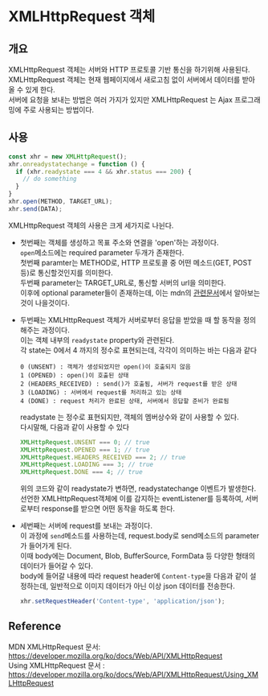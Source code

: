 # XMLHttpRequest 객체
## 개요
XMLHttpRequest 객체는 서버와 HTTP 프로토콜 기반 통신을 하기위해 사용된다.   
XMLHttpRequest 객체는 현재 웹페이지에서 새로고침 없이 서버에서 데이터를 받아올 수 있게 한다.   
서버에 요청을 보내는 방법은 여러 가지가 있지만 XMLHttpRequest 는 Ajax 프로그래밍에 주로 사용되는 방법이다.   
   
## 사용
``` javascript
const xhr = new XMLHttpRequest();
xhr.onreadystatechange = function () {
  if (xhr.readystate === 4 && xhr.status === 200) {
    // do something
  }
}
xhr.open(METHOD, TARGET_URL);
xhr.send(DATA);
```
XMLHttpRequest 객체의 사용은 크게 세가지로 나뉜다.   
   
- 첫번째는 객체를 생성하고 목표 주소와 연결을 'open'하는 과정이다.   
    `open`메소드에는 required parameter 두개가 존재한다.   
    첫번째 paramter는 METHOD로, HTTP 프로토콜 중 어떤 메소드(GET, POST 등)로 통신할것인지를 의미한다.   
    두번째 parameter는 TARGET_URL로, 통신할 서버의 url을 의미한다.   
    이후에 optional parameter들이 존재하는데, 이는 mdn의 [관련문서]에서 알아보는 것이 나을것이다.   
   
- 두번째는 XMLHttpRequest 객체가 서버로부터 응답을 받았을 때 할 동작을 정의해주는 과정이다.   
    이는 객체 내부의 `readystate` property와 관련된다.   
    각 state는 0에서 4 까지의 정수로 표현되는데, 각각이 의미하는 바는 다음과 같다   
    ```
    0 (UNSENT) : 객체가 생성되었지만 open()이 호출되지 않음
    1 (OPENED) : open()이 호출된 상태
    2 (HEADERS_RECEIVED) : send()가 호출됨, 서버가 request를 받은 상태
    3 (LOADING) : 서버에서 request를 처리하고 있는 상태
    4 (DONE) : request 처리가 완료된 상태, 서버에서 응답할 준비가 완료됨
    ```
    readystate 는 정수로 표현되지만, 객체의 멤버상수와 같이 사용할 수 있다.   
    다시말해, 다음과 같이 사용할 수 있다   
    ``` javascript
    XMLHttpRequest.UNSENT === 0; // true
    XMLHttpRequest.OPENED === 1; // true
    XMLHttpRequest.HEADERS_RECEIVED === 2; // true
    XMLHttpRequest.LOADING === 3; // true
    XMLHttpRequest.DONE === 4; // true
    ```
    위의 코드와 같이 readystate가 변하면, readystatechange 이벤트가     발생한다.   
    선언한 XMLHttpRequest객체에 이를 감지하는 eventListener를 등록하여, 서버로부터 response를 받으면 어떤 동작을 하도록 한다.   
   
- 세번째는 서버에 request를 보내는 과정이다.   
    이 과정에 `send`메소드를 사용하는데, request.body로 send메소드의 parameter가 들어가게 된다.   
    이때 body에는 Document, Blob, BufferSource, FormData 등 다양한 형태의 데이터가 들어갈 수 있다.   
    body에 들어갈 내용에 따라 request header에 `Content-type`을 다음과 같이 설정하는데, 일반적으로 이미지 데이터가 아닌 이상 json 데이터를 전송한다.   
    ``` javascript
    xhr.setRequestHeader('Content-type', 'application/json');
    ```
   
## Reference
MDN XMLHttpRequest 문서: https://developer.mozilla.org/ko/docs/Web/API/XMLHttpRequest   
Using XMLHttpRequest 문서 : https://developer.mozilla.org/ko/docs/Web/API/XMLHttpRequest/Using_XMLHttpRequest   



[관련문서]: https://developer.mozilla.org/en-US/docs/Web/API/XMLHttpRequest/open
